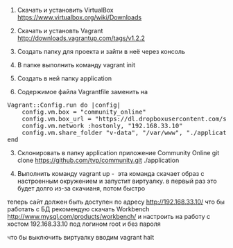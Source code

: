 1. Скачать и установить VirtualBox
https://www.virtualbox.org/wiki/Downloads

2. Скачать и установть Vagrant
http://downloads.vagrantup.com/tags/v1.2.2

3. Создать папку для проекта и зайти в неё через консоль

4. В папке выполнить команду vagrant init

5. Создать в ней папку application

6. Содержимое файла Vagrantfile заменить на
<pre>
Vagrant::Config.run do |config|
	config.vm.box = "community_online"
	config.vm.box_url = "https://dl.dropboxusercontent.com/s/mkqia7o6bw8sizz/community_online"
	config.vm.network :hostonly, "192.168.33.10"
	config.vm.share_folder "v-data", "/var/www", "./application"
end 
</pre>
3. Склонировать в папку application приложение Community Online
git clone https://github.com/tvp/community.git ./application

4. Выполнить команду
vagrant up -  эта команда скачает образ с настроенным окружением и запустит виртуалку. в первый раз это будет долго из-за скачианя, потом быстро

теперь сайт должен быть доступен по адресу http://192.168.33.10/
что бы работать с БД рекомендую скачать Workbench http://www.mysql.com/products/workbench/
и настроить на работу с хостом 192.168.33.10 под логином root и без пароля

что бы выключить виртуалку вводим vagrant halt